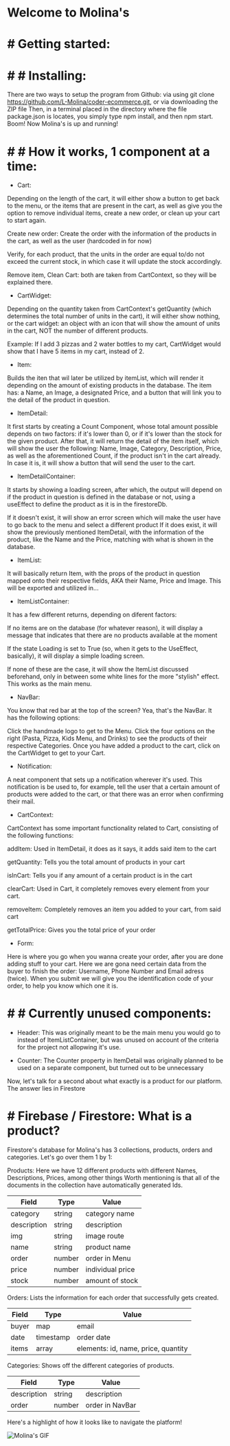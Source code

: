 # Welcome to Molina's

# # Getting started:

# # # Installing:

There are two ways to setup the program from Github: 
via using git clone https://github.com/L-Molina/coder-ecommerce.git,
or via downloading the ZIP file
Then, in a terminal placed in the directory where the file package.json is locates, you simply type npm install, and then npm start. Boom! Now Molina's is up and running!

# # # How it works, 1 component at a time:

- Cart:

Depending on the length of the cart, it will either show a button to get back to the menu, or the items that are present in the cart, as well as give you the option to remove individual items, create a new order, or clean up your cart to start again.

Create new order: Create the order with the information of the products in the cart, as well as the user (hardcoded in for now)

Verify, for each product, that the units in the order are equal to/do not exceed the current stock, in which case it will update the stock accordingly.

Remove item, Clean Cart: both are taken from CartContext, so they will be explained there.

- CartWidget:

Depending on the quantity taken from CartContext's getQuantity (which determines the total number of units in the cart), it will either show nothing, or the cart widget: an object with an icon that will show the amount of units in the cart, NOT the number of different products.

Example: If I add 3 pizzas and 2 water bottles to my cart, CartWidget would show that I have 5 items in my cart, instead of 2.

- Item:

Builds the iten that wil later be utilized by itemList, which will render it depending on the amount of existing products in the database.
The item has: a Name, an Image, a designated Price, and a button that will link you to the detail of the product in question.

- ItemDetail:

It first starts by creating a Count Component, whose total amount possible depends on two factors: if it's lower than 0, or if it's lower than the stock for the given product.
After that, it will return the detail of the item itself, which will show the user the following: Name, Image, Category, Description, Price, as well as the aforementioned Count, if the product isn't in the cart already. In case it is, it will show a button that will send the user to the cart.

- ItemDetailContainer:

It starts by showing a loading screen, after which, the output will depend on if the product in question is defined in the database or not, using a useEffect to define the product as it is in the firestoreDb.

If it doesn't exist, it will show an error screen which will make the user have to go back to the menu and select a different product
If it does exist, it will show the previously mentioned ItemDetail, with the information of the product, like the Name and the Price, matching with what is shown in the database.

- ItemList:

It will basically return Item, with the props of the product in question mapped onto their respective fields, AKA their Name, Price and Image.
This will be exported and utilized in...

- ItemListContainer:

It has a few different returns, depending on diferent factors:

If no items are on the database (for whatever reason), it will display a message that indicates that there are no products available at the moment

If the state Loading is set to True (so, when it gets to the UseEffect, basically), it will display a simple loading screen.

If none of these are the case, it will show the ItemList discussed beforehand, only in between some white lines for the more "stylish" effect. This works as the main menu.

- NavBar: 

You know that red bar at the top of the screen? Yea, that's the NavBar.
It has the following options:

Click the handmade logo to get to the Menu.
Click the four options on the right (Pasta, Pizza, Kids Menu, and Drinks) to see the products of their respective Categories.
Once you have added a product to the cart, click on the CartWidget to get to your Cart.

- Notification:

A neat component that sets up a notification wherever it's used. This notification is be used to, for example, tell the user that a certain amount of products were added to the cart, or that there was an error when confirming their mail.

- CartContext:

CartContext has some important functionality related to Cart, consisting of the following functions:

addItem: Used in ItemDetail, it does as it says, it adds said item to the cart

getQuantity: Tells you the total amount of products in your cart

isInCart: Tells you if any amount of a certain product is in the cart

clearCart: Used in Cart, it completely removes every element from your cart.

removeItem: Completely removes an item you added to your cart, from said cart

getTotalPrice: Gives you the total price of your order

- Form: 

Here is where you go when you wanna create your order, after you are done adding stuff to your cart. Here we are gona need certain data from the buyer to finish the order: Username, Phone Number and Email adress (twice).
When you submit we will give you the identification code of your order, to help you know which one it is.

# # # Currently unused components:

- Header: This was originally meant to be the main menu you would go to instead of ItemListContainer, but was unused on account of the criteria for the project not allopwing it's use.

- Counter: The Counter property in ItemDetail was originally planned to be used on a separate component, but turned out to be unnecessary

Now, let's talk for a second about what exactly is a product for our platform.
The answer lies in Firestore

# # Firebase / Firestore: What is a product?

Firestore's database for Molina's has 3 collections, products, orders and categories. Let's go over them 1 by 1:

Products: Here we have 12 different products with different Names, Descriptions, Prices, among other things
Worth mentioning is that all of the documents in the collection have automatically generated Ids.
                                   
|    Field    |  Type  |      Value       |
| ----------- | ------ | ---------------- |
| category    | string | category name    |
| description | string | description      |
| img         | string | image route      |
| name        | string | product name     |
| order       | number | order in Menu    |
| price       | number | individual price |
| stock       | number | amount of stock  |

Orders: Lists the information for each order that successfully gets created.

| Field |   Type    |              Value                  |
| ----- | --------- | ----------------------------------- |
| buyer | map       | email | name | phone                |
| date  | timestamp | order date                          |
| items | array     | elements: id, name, price, quantity | 

Categories: Shows off the different categories of products.

|    Field    |  Type  |      Value      |
| ----------- | ------ | --------------- |
| description | string | description     |
| order       | number | order in NavBar |

Here's a highlight of how it looks like to navigate the platform!

![Molina's GIF](coder-ecommerce/main/public/React-gif.gif)

